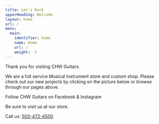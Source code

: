 ```yaml
---
title: Let's Rock
upperHeading: Welcome
layout: home
url: /
menu:
  main:
    identifier: home
    name: Home
    url: /
    weight: -1
---
```

Thank you for visiting CHW Guitars.

We are a full service Musical Instrument store and custom shop.
Please check out our new projects by clicking on the picture below or browse through our pages above.

Follow CHW Guitars on Facebook & Instagram

Be sure to visit us at our store.

Call us: [503-472-4500](tel:503.472.4500)
